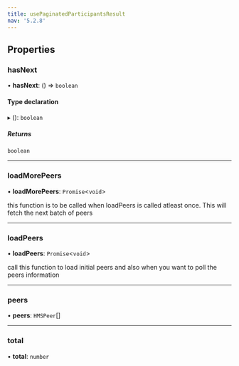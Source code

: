```yaml
---
title: usePaginatedParticipantsResult
nav: '5.2.8'
---
```


## Properties

### hasNext

• **hasNext**: () => `boolean`

#### Type declaration

▸ (): `boolean`

##### Returns

`boolean`

---

### loadMorePeers

• **loadMorePeers**: `Promise`<`void`\>

this function is to be called when loadPeers is called atleast once. This will fetch the next batch of peers

---

### loadPeers

• **loadPeers**: `Promise`<`void`\>

call this function to load initial peers and also when you want to poll the peers information

---

### peers

• **peers**: `HMSPeer`[]

---

### total

• **total**: `number`
